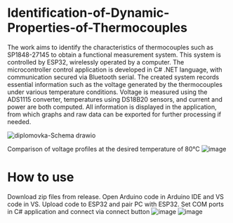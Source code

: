 # Identification-of-Dynamic-Properties-of-Thermocouples
The work aims to identify the characteristics of thermocouples such as SP1848-27145 to 
obtain a functional measurement system. This system is controlled by ESP32, wirelessly 
operated by a computer. The microcontroller control application is developed in C# .NET 
language, with communication secured via Bluetooth serial. The created system records 
essential information such as the voltage generated by the thermocouples under various 
temperature conditions. Voltage is measured using the ADS1115 converter, temperatures 
using DS18B20 sensors, and current and power are both computed. All information is 
displayed in the application, from which graphs and raw data can be exported for further 
processing if needed.

![diplomovka-Schema drawio](https://github.com/RealMrGollum/Identification-of-Dynamic-Properties-of-Thermocouples/assets/76939084/c0f58295-329b-4a13-b90c-a8442b2b73c3)

Comparison of voltage profiles at the desired temperature of 80°C
![image](https://github.com/RealMrGollum/Identification-of-Dynamic-Properties-of-Thermocouples/assets/76939084/f4dbacae-c12b-4793-9997-23638a454d07)

# How to use

Download zip files from release. Open Arduino code in Arduino IDE and VS code in VS. Upload code to ESP32 and pair PC with ESP32. 
Set COM ports in C# application and connect via connect button
![image](https://github.com/RealMrGollum/Identification-of-Dynamic-Properties-of-Thermocouples/assets/76939084/1bf4849a-0c26-4057-824c-bd3c8bddee2e)
![image](https://github.com/RealMrGollum/Identification-of-Dynamic-Properties-of-Thermocouples/assets/76939084/80026b02-5b06-45a6-8456-6d20995adccd)
